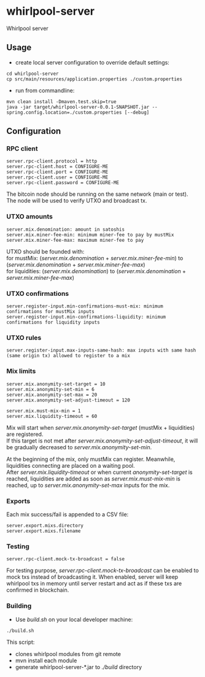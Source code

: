 # whirlpool-server
Whirlpool server

## Usage
- create local server configuration to override default settings:
```
cd whirlpool-server
cp src/main/resources/application.properties ./custom.properties
```

- run from commandline:
```
mvn clean install -Dmaven.test.skip=true
java -jar target/whirlpool-server-0.0.1-SNAPSHOT.jar --spring.config.location=./custom.properties [--debug]
```



## Configuration
### RPC client
```
server.rpc-client.protocol = http
server.rpc-client.host = CONFIGURE-ME
server.rpc-client.port = CONFIGURE-ME
server.rpc-client.user = CONFIGURE-ME
server.rpc-client.password = CONFIGURE-ME
```
The bitcoin node should be running on the same network (main or test).<br/>
The node will be used to verify UTXO and broadcast tx.

### UTXO amounts
```
server.mix.denomination: amount in satoshis
server.mix.miner-fee-min: minimum miner-fee to pay by mustMix
server.mix.miner-fee-max: maximum miner-fee to pay
```
UTXO should be founded with:<br/>
for mustMix: (*server.mix.denomination* + *server.mix.miner-fee-min*) to (*server.mix.denomination* + *server.mix.miner-fee-max*)<br/>
for liquidities: (*server.mix.denomination*) to (*server.mix.denomination* + *server.mix.miner-fee-max*)

### UTXO confirmations
```
server.register-input.min-confirmations-must-mix: minimum confirmations for mustMix inputs
server.register-input.min-confirmations-liquidity: minimum confirmations for liquidity inputs
```

### UTXO rules
```
server.register-input.max-inputs-same-hash: max inputs with same hash (same origin tx) allowed to register to a mix
```

### Mix limits
```
server.mix.anonymity-set-target = 10
server.mix.anonymity-set-min = 6
server.mix.anonymity-set-max = 20
server.mix.anonymity-set-adjust-timeout = 120

server.mix.must-mix-min = 1
server.mix.liquidity-timeout = 60
```
Mix will start when *server.mix.anonymity-set-target* (mustMix + liquidities) are registered.<br/>
If this target is not met after *server.mix.anonymity-set-adjust-timeout*, it will be gradually decreased to *server.mix.anonymity-set-min*.<br/>

At the beginning of the mix, only mustMix can register. Meanwhile, liquidities connecting are placed on a waiting pool.<br/>
After *server.mix.liquidity-timeout* or when current *anonymity-set-target* is reached, liquidities are added as soon as *server.mix.must-mix-min* is reached, up to *server.mix.anonymity-set-max* inputs for the mix.

### Exports
Each mix success/fail is appended to a CSV file:
```
server.export.mixs.directory
server.export.mixs.filename
```

### Testing
```
server.rpc-client.mock-tx-broadcast = false
```
For testing purpose, *server.rpc-client.mock-tx-broadcast* can be enabled to mock txs instead of broadcasting it.
When enabled, server will keep whirlpool txs in memory until server restart and act as if these txs are confirmed in blockchain.

### Building
- Use *build.sh* on your local developer machine:
```
./build.sh
```

This script:
 * clones whirlpool modules from git remote
 * mvn install each module
 * generate whirlpool-server-*.jar to *./build* directory

